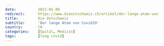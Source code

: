 ```yaml
---
date:          2021-01-09
redirect:      https://www.dieostschweiz.ch/artikel/der-lange-atem-von-covid19-qGo4PQ3
title:         Die Ostschweiz
subtitle:      'Der lange Atem von Covid19'
country:       CH
categories:    [Spital, Medizin]
tags:          [long covid]
---
```

